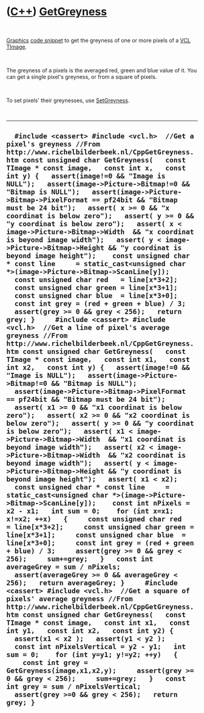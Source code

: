 



 

 

 

 

 

([C++](Cpp.md)) [GetGreyness](CppGetGreyness.md)
==================================================

 

[Graphics](CppGraphics.md) [code snippet](CppCodeSnippets.md) to get
the greyness of one or more pixels of a [VCL](CppVcl.md)
[TImage](CppTImage.md).

 

The greyness of a pixels is the averaged red, green and blue value of
it. You can get a single pixel's greyness, or from a square of pixels.

 

To set pixels' their greynesses, use [SetGreyness](CppSetGreyness.md).

 

  ----------------------------------------------------------------------------------------------------------------------------------------------------------------------------------------------------------------------------------------------------------------------------------------------------------------------------------------------------------------------------------------------------------------------------------------------------------------------------------------------------------------------------------------------------------------------------------------------------------------------------------------------------------------------------------------------------------------------------------------------------------------------------------------------------------------------------------------------------------------------------------------------------------------------------------------------------------------------------------------------------------------------------------------------------------------------------------------------------------------------------------------------------------------------------------------------------------------------------------------------------------------------------------------------------------------------------------------------------------------------------------------------------------------------------------------------------------------------------------------------------------------------------------------------------------------------------------------------------------------------------------------------------------------------------------------------------------------------------------------------------------------------------------------------------------------------------------------------------------------------------------------------------------------------------------------------------------------------------------------------------------------------------------------------------------------------------------------------------------------------------------------------------------------------------------------------------------------------------------------------------------------------------------------------------------------------------------------------------------------------------------------------------------------------------------------------------------------------------------------------------------------------------------------------------------------------------------------------------------------------------------------------------------------------------------------------------------------------------------------------------------------------------------------------------------------------------------------------------------------------------------------------------------------------------------------------------------------------------------------------------------------------------------------------------------------------------------------------------------------------------------------
  `  #include <cassert> #include <vcl.h>  //Get a pixel's greyness //From http://www.richelbilderbeek.nl/CppGetGreyness.htm const unsigned char GetGreyness(   const TImage * const image,   const int x,   const int y) {   assert(image!=0 && "Image is NULL");   assert(image->Picture->Bitmap!=0 && "Bitmap is NULL");   assert(image->Picture->Bitmap->PixelFormat == pf24bit && "Bitmap must be 24 bit");   assert( x >= 0 && "x coordinat is below zero");   assert( y >= 0 && "y coordinat is below zero");   assert( x < image->Picture->Bitmap->Width  && "x coordinat is beyond image width");   assert( y < image->Picture->Bitmap->Height && "y coordinat is beyond image height");    const unsigned char * const line     = static_cast<unsigned char *>(image->Picture->Bitmap->ScanLine[y]);    const unsigned char red   = line[x*3+2];   const unsigned char green = line[x*3+1];   const unsigned char blue  = line[x*3+0];   const int grey = (red + green + blue) / 3;   assert(grey >= 0 && grey < 256);   return grey; }     #include <cassert> #include <vcl.h>  //Get a line of pixel's average greyness //From http://www.richelbilderbeek.nl/CppGetGreyness.htm const unsigned char GetGreyness(   const TImage * const image,   const int x1,   const int x2,   const int y) {   assert(image!=0 && "Image is NULL");   assert(image->Picture->Bitmap!=0 && "Bitmap is NULL");   assert(image->Picture->Bitmap->PixelFormat == pf24bit && "Bitmap must be 24 bit");   assert( x1 >= 0 && "x1 coordinat is below zero");   assert( x2 >= 0 && "x2 coordinat is below zero");   assert( y >= 0 && "y coordinat is below zero");   assert( x1 < image->Picture->Bitmap->Width  && "x1 coordinat is beyond image width");   assert( x2 < image->Picture->Bitmap->Width  && "x2 coordinat is beyond image width");   assert( y < image->Picture->Bitmap->Height && "y coordinat is beyond image height");   assert( x1 < x2);    const unsigned char * const line     = static_cast<unsigned char *>(image->Picture->Bitmap->ScanLine[y]);    const int nPixels = x2 - x1;   int sum = 0;    for (int x=x1; x!=x2; ++x)   {     const unsigned char red   = line[x*3+2];     const unsigned char green = line[x*3+1];     const unsigned char blue  = line[x*3+0];     const int grey = (red + green + blue) / 3;     assert(grey >= 0 && grey < 256);     sum+=grey;   }   const int averageGrey = sum / nPixels;   assert(averageGrey >= 0 && averageGrey < 256);   return averageGrey; }     #include <cassert> #include <vcl.h>  //Get a square of pixels' average greyness //From http://www.richelbilderbeek.nl/CppGetGreyness.htm const unsigned char GetGreyness(   const TImage * const image,   const int x1,   const int y1,   const int x2,   const int y2) {   assert(x1 < x2 );   assert(y1 < y2 );   const int nPixelsVertical = y2 - y1;   int sum = 0;    for (int y=y1; y!=y2; ++y)   {     const int grey = GetGreyness(image,x1,x2,y);     assert(grey >= 0 && grey < 256);     sum+=grey;   }   const int grey = sum / nPixelsVertical;   assert(grey >=0 && grey < 256);   return grey; }`
  ----------------------------------------------------------------------------------------------------------------------------------------------------------------------------------------------------------------------------------------------------------------------------------------------------------------------------------------------------------------------------------------------------------------------------------------------------------------------------------------------------------------------------------------------------------------------------------------------------------------------------------------------------------------------------------------------------------------------------------------------------------------------------------------------------------------------------------------------------------------------------------------------------------------------------------------------------------------------------------------------------------------------------------------------------------------------------------------------------------------------------------------------------------------------------------------------------------------------------------------------------------------------------------------------------------------------------------------------------------------------------------------------------------------------------------------------------------------------------------------------------------------------------------------------------------------------------------------------------------------------------------------------------------------------------------------------------------------------------------------------------------------------------------------------------------------------------------------------------------------------------------------------------------------------------------------------------------------------------------------------------------------------------------------------------------------------------------------------------------------------------------------------------------------------------------------------------------------------------------------------------------------------------------------------------------------------------------------------------------------------------------------------------------------------------------------------------------------------------------------------------------------------------------------------------------------------------------------------------------------------------------------------------------------------------------------------------------------------------------------------------------------------------------------------------------------------------------------------------------------------------------------------------------------------------------------------------------------------------------------------------------------------------------------------------------------------------------------------------------------------------------------

 

 

 

 

 





 



